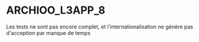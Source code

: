 # ARCHIOO_L3APP_8
Les tests ne sont pas encore complet, et l'internationalisation ne génère pas d'acception par manque de temps
